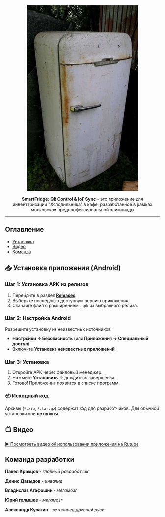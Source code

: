 <div align="center" style="text-align: center;">
  
![Логотип Note AI](assets/images/LMNDGaJR_t4.jpg)

**SmartFridge: QR Control & IoT Sync** - это приложение для инвентаризации "Холодильника" в кафе, разработанное в рамках московской предпрофессиональной олимпиады

---
</div>

## Оглавление
- [Установка](#📥-Установка-приложения-(Android))
- [Видео](#📺-Видео)
- [Команда](#Команда-разработки)

## 📥 Установка приложения (Android)
### Шаг 1: Установка APK из релизов
1. Перейдите в раздел [**Releases**](https://github.com/Proman2702/mppo_app/releases/).
2. Выберите последнюю доступную версию приложения.  
3. Скачайте файл с расширением `.apk` из выбранного релиза.

### Шаг 2: Настройка Android
Разрешите установку из неизвестных источников:  
- **Настройки → Безопасность** (или **Приложения → Специальный доступ**)  
- Включите **Установка неизвестных приложений**

### Шаг 3: Установка
1. Откройте APK через файловый менеджер.  
2. Нажмите **Установить** → дождитесь завершения.  
3. Готово! Приложение появится в списке программ.

### 📦 Исходный код
Архивы (`*.zip`, `*.tar.gz`) содержат код для разработчиков. Для обычной установки они **не нужны**.

## 📺 Видео
[▶ Посмотреть видео об использовании приложения на Rutube](https://rutube.ru/video/private/7cce0e20e3981a1dc5005a50df5ad927/?p=buD95d-bBDBwgdiemcXllg)

## Команда разработки 
**Павел Кравцов** - *главный разработчик*

**Денис Давыдов** - *инвалид*

**Владислав Агафошин** - *мегамозг*

**Юрий голышев** - *мегамозг*

**Александр Кулагин** - *летописец древней руси*
